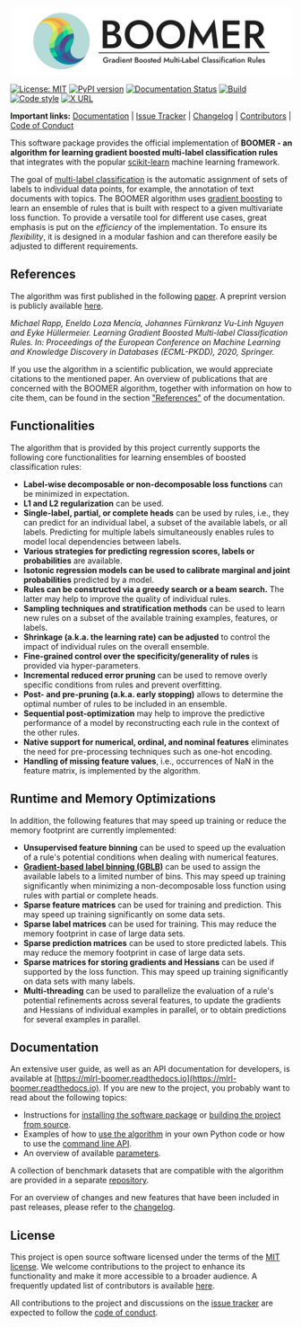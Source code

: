 <p align="center">
  <picture>
    <source media="(prefers-color-scheme: dark)" srcset="assets/logo_dark.svg">
    <source media="(prefers-color-scheme: light)" srcset="assets/logo_light.svg">
    <img alt="BOOMER - Gradient Boosted Multi-Label Classification Rules" src="assets/logo_light.svg">
  </picture>
</p>

[![License: MIT](https://img.shields.io/badge/License-MIT-yellow.svg)](https://opensource.org/licenses/MIT)
[![PyPI version](https://badge.fury.io/py/mlrl-boomer.svg)](https://badge.fury.io/py/mlrl-boomer)
[![Documentation Status](https://readthedocs.org/projects/mlrl-boomer/badge/?version=latest)](https://mlrl-boomer.readthedocs.io/en/latest/?badge=latest)
[![Build](https://github.com/mrapp-ke/Boomer/actions/workflows/test_build.yml/badge.svg)](https://github.com/mrapp-ke/Boomer/actions/workflows/test_build.yml)
[![Code style](https://github.com/mrapp-ke/Boomer/actions/workflows/test_format.yml/badge.svg)](https://github.com/mrapp-ke/Boomer/actions/workflows/test_format.yml)
[![X URL](https://img.shields.io/twitter/url?label=Follow%20on%20X&style=social&url=https%3A%2F%2Ftwitter.com%2FBOOMER_ML)](https://twitter.com/BOOMER_ML)

**Important links:** [Documentation](https://mlrl-boomer.readthedocs.io) | [Issue Tracker](https://github.com/mrapp-ke/Boomer/issues) | [Changelog](CHANGELOG.md) | [Contributors](CONTRIBUTORS.md) | [Code of Conduct](CODE_OF_CONDUCT.md)

This software package provides the official implementation of **BOOMER - an algorithm for learning gradient boosted multi-label classification rules** that integrates with the popular [scikit-learn](https://scikit-learn.org) machine learning framework.

The goal of [multi-label classification](https://en.wikipedia.org/wiki/Multi-label_classification) is the automatic assignment of sets of labels to individual data points, for example, the annotation of text documents with topics. The BOOMER algorithm uses [gradient boosting](https://en.wikipedia.org/wiki/Gradient_boosting) to learn an ensemble of rules that is built with respect to a given multivariate loss function. To provide a versatile tool for different use cases, great emphasis is put on the *efficiency* of the implementation. To ensure its *flexibility*, it is designed in a modular fashion and can therefore easily be adjusted to different requirements.  

## References

The algorithm was first published in the following [paper](https://doi.org/10.1007/978-3-030-67664-3_8). A preprint version is publicly available [here](https://arxiv.org/pdf/2006.13346.pdf).

*Michael Rapp, Eneldo Loza Mencía, Johannes Fürnkranz Vu-Linh Nguyen and Eyke Hüllermeier. Learning Gradient Boosted Multi-label Classification Rules. In: Proceedings of the European Conference on Machine Learning and Knowledge Discovery in Databases (ECML-PKDD), 2020, Springer.*

If you use the algorithm in a scientific publication, we would appreciate citations to the mentioned paper. An overview of publications that are concerned with the BOOMER algorithm, together with information on how to cite them, can be found in the section ["References"](https://mlrl-boomer.readthedocs.io/en/latest/references/index.html) of the documentation. 

## Functionalities

The algorithm that is provided by this project currently supports the following core functionalities for learning ensembles of boosted classification rules:

* **Label-wise decomposable or non-decomposable loss functions** can be minimized in expectation.
* **L1 and L2 regularization** can be used.
* **Single-label, partial, or complete heads** can be used by rules, i.e., they can predict for an individual label, a subset of the available labels, or all labels. Predicting for multiple labels simultaneously enables rules to model local dependencies between labels.
* **Various strategies for predicting regression scores, labels or probabilities** are available.
* **Isotonic regression models can be used to calibrate marginal and joint probabilities** predicted by a model.
* **Rules can be constructed via a greedy search or a beam search.** The latter may help to improve the quality of individual rules.
* **Sampling techniques and stratification methods** can be used to learn new rules on a subset of the available training examples, features, or labels.
* **Shrinkage (a.k.a. the learning rate) can be adjusted** to control the impact of individual rules on the overall ensemble.
* **Fine-grained control over the specificity/generality of rules** is provided via hyper-parameters.
* **Incremental reduced error pruning** can be used to remove overly specific conditions from rules and prevent overfitting.
* **Post- and pre-pruning (a.k.a. early stopping)** allows to determine the optimal number of rules to be included in an ensemble.
* **Sequential post-optimization** may help to improve the predictive performance of a model by reconstructing each rule in the context of the other rules.
* **Native support for numerical, ordinal, and nominal features** eliminates the need for pre-processing techniques such as one-hot encoding.
* **Handling of missing feature values**, i.e., occurrences of NaN in the feature matrix, is implemented by the algorithm.

## Runtime and Memory Optimizations

In addition, the following features that may speed up training or reduce the memory footprint are currently implemented:

* **Unsupervised feature binning** can be used to speed up the evaluation of a rule's potential conditions when dealing with numerical features.
* **[Gradient-based label binning (GBLB)](https://arxiv.org/pdf/2106.11690.pdf)** can be used to assign the available labels to a limited number of bins. This may speed up training significantly when minimizing a non-decomposable loss function using rules with partial or complete heads.
* **Sparse feature matrices** can be used for training and prediction. This may speed up training significantly on some data sets.
* **Sparse label matrices** can be used for training. This may reduce the memory footprint in case of large data sets.
* **Sparse prediction matrices** can be used to store predicted labels. This may reduce the memory footprint in case of large data sets.
* **Sparse matrices for storing gradients and Hessians** can be used if supported by the loss function. This may speed up training significantly on data sets with many labels.
* **Multi-threading** can be used to parallelize the evaluation of a rule's potential refinements across several features, to update the gradients and Hessians of individual examples in parallel, or to obtain predictions for several examples in parallel.

## Documentation

An extensive user guide, as well as an API documentation for developers, is available at [https://mlrl-boomer.readthedocs.io](https://mlrl-boomer.readthedocs.io). If you are new to the project, you probably want to read about the following topics:

* Instructions for [installing the software package](https://mlrl-boomer.readthedocs.io/en/latest/quickstart/installation.html) or [building the project from source](https://mlrl-boomer.readthedocs.io/en/latest/development/compilation.html).
* Examples of how to [use the algorithm](https://mlrl-boomer.readthedocs.io/en/latest/quickstart/usage.html) in your own Python code or how to use the [command line API](https://mlrl-boomer.readthedocs.io/en/latest/quickstart/testbed.html).
* An overview of available [parameters](https://mlrl-boomer.readthedocs.io/en/latest/quickstart/parameters.html).

A collection of benchmark datasets that are compatible with the algorithm are provided in a separate [repository](https://github.com/mrapp-ke/Boomer-Datasets).

For an overview of changes and new features that have been included in past releases, please refer to the [changelog](CHANGELOG.md).

## License

This project is open source software licensed under the terms of the [MIT license](LICENSE.md). We welcome contributions to the project to enhance its functionality and make it more accessible to a broader audience. A frequently updated list of contributors is available [here](CONTRIBUTORS.md).

All contributions to the project and discussions on the [issue tracker](https://github.com/mrapp-ke/Boomer/issues) are expected to follow the [code of conduct](CODE_OF_CONDUCT.md).
